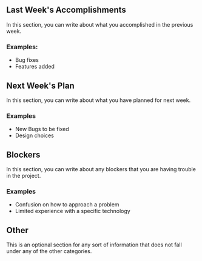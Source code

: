 ## Last Week's Accomplishments

In this section, you can write about what you accomplished in the previous week.

### Examples:
- Bug fixes
- Features added

## Next Week's Plan

In this section, you can write about what you have planned for next week.

### Examples
- New Bugs to be fixed
- Design choices

## Blockers

In this section, you can write about any blockers that you are having trouble in the project.

### Examples
- Confusion on how to approach a problem
- Limited experience with a specific technology

## Other

This is an optional section for any sort of information that does not fall under any of the other categories.


